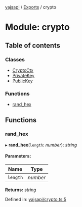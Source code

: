 [yajsapi](../README.md) / [Exports](../modules.md) / crypto

# Module: crypto

## Table of contents

### Classes

- [CryptoCtx](../classes/crypto.cryptoctx.md)
- [PrivateKey](../classes/crypto.privatekey.md)
- [PublicKey](../classes/crypto.publickey.md)

### Functions

- [rand\_hex](crypto.md#rand_hex)

## Functions

### rand\_hex

▸ **rand_hex**(`length`: *number*): *string*

#### Parameters:

Name | Type |
------ | ------ |
`length` | *number* |

**Returns:** *string*

Defined in: [yajsapi/crypto.ts:5](https://github.com/golemfactory/yajsapi/blob/289a25a/yajsapi/crypto.ts#L5)
